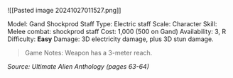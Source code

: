 ![[Pasted image 20241027011527.png]]

Model: Gand Shockprod Staff
Type: Electric staff
Scale: Character
Skill: Melee combat: shockprod staff
Cost: 1,000 (500 on Gand)
Availability: 3, R
Difficulty: **Easy**
Damage: 3D electricity damage, plus 3D stun damage.

> Game Notes: 
> Weapon has a 3-meter reach.

*Source: Ultimate Alien Anthology (pages 63-64)*